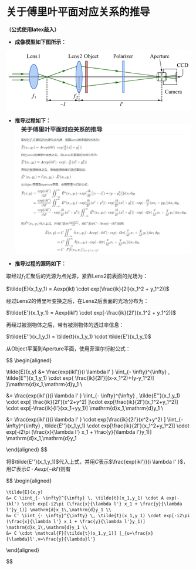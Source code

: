 
# 关于傅里叶平面对应关系的推导
**（公式使用latex敲入）**

* **成像模型如下图所示：**

![image1](https://github.com/Hao-Xu-optics/MyBlog/blob/master/images/%E6%88%90%E5%83%8F%E6%A8%A1%E5%9E%8B.png)

* **推导过程如下：**
![image2](https://github.com/Hao-Xu-optics/MyBlog/blob/master/images/%E6%8E%A8%E5%AF%BC.png)


* **推导过程的源码如下：**

取经过$f_1$汇聚后的光源为点光源，紧靠Lens2前表面的光场为：

$\tilde{E}(x_1,y_1) = Aexp(ikl) \cdot exp[\frac{ik}{2l}(x_1^2 + y_1^2)]$

经过Lens2的傅里叶变换之后，在Lens2后表面的光场分布为：

$\tilde{E'}(x_1,y_1) = Aexp(ikl') \cdot exp[-\frac{ik}{2l'}(x_1^2 + y_1^2)]$

再经过被测物体之后，带有被测物体的透过率信息：

$\tilde{E''}(x_1,y_1) = \tilde{t}(x_1,y_1) \cdot \tilde{E'}(x_1,y_1)$

从Object平面到Aperture平面，使用菲涅尔衍射公式：
 
$$
\begin{aligned}

\tilde{E}(x,y) 
&= \frac{exp(ikl')}{i \lambda l' }  \iint_{- \infty}^{\infty} \, \tilde{E''}(x_1,y_1) \cdot exp\{ \frac{ik}{2l'}[(x-x_1^2)+(y-y_1^2)] \}\mathrm{d}x_1\,\mathrm{d}y_1 \\ 

&= \frac{exp(ikl')}{i \lambda l' } \iint_{- \infty}^{\infty} \, \tilde{E''}(x_1,y_1) \cdot exp[ \frac{ik}{2l'}(x^2+y^2) ]\cdot exp[\frac{ik}{2l'}(x_1^2+y_1^2)] \cdot exp[-\frac{ik}{l'}(xx_1+yy_1)] \mathrm{d}x_1\,\mathrm{d}y_1 \\

&= \frac{exp(ikl')}{i \lambda l' } \cdot exp[\frac{ik}{2l'}(x^2+y^2) ] \iint_{- \infty}^{\infty} \, \tilde{E''}(x_1,y_1) \cdot exp[\frac{ik}{2l'}(x_1^2+y_1^2)] \cdot exp[-i2\pi (\frac{x}{\lambda l'} x_1 + \frac{y}{\lambda l'}y_1)] \mathrm{d}x_1\,\mathrm{d}y_1
    
\end{aligned}
$$

将$\tilde{E''}(x_1,y_1)$代入上式，并用$C$表示$\frac{exp(ikl')}{i \lambda l' }$，用$C'$表示$C\cdot A exp(-ikl')$则有

$$
\begin{aligned}

    \tilde{E}(x,y) 
    &= C \iint_{- \infty}^{\infty} \, \tilde{t}(x_1,y_1) \cdot A exp(-ikl') \cdot exp[-i2\pi (\frac{x}{\lambda l'} x_1 + \frac{y}{\lambda l'}y_1)] \mathrm{d}x_1\,\mathrm{d}y_1 \\
    &= C' \iint_{- \infty}^{\infty} \, \tilde{t}(x_1,y_1) \cdot exp[-i2\pi (\frac{x}{\lambda l'} x_1 + \frac{y}{\lambda l'}y_1)] \mathrm{d}x_1\,\mathrm{d}y_1 \\
    &= C \cdot \mathcal{F}[\tilde{t}(x_1,y_1)] |_{u=\frac{x}{\lambda}l',v=\frac{y}{\lambda}l'}

\end{aligned}


$$
